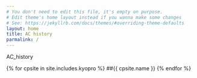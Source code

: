 ```yaml
---
# You don't need to edit this file, it's empty on purpose.
# Edit theme's home layout instead if you wanna make some changes
# See: https://jekyllrb.com/docs/themes/#overriding-theme-defaults
layout: home
title: AC history
parmalink: /
---
```



<style>
ul li p {
  margin-bottom: 0.25em;
}
</style>

AC_history

{% for cpsite in site.includes.kyopro %}
	##{{ cpsite.name }}
{% endfor %}

